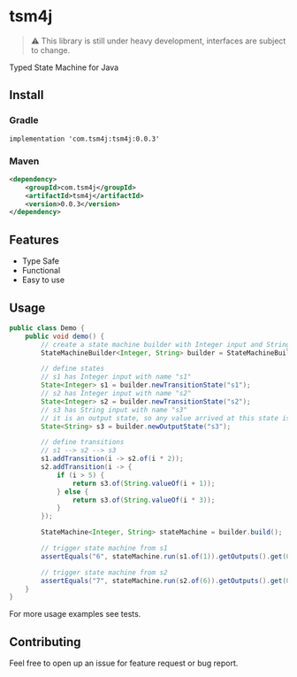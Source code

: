 # tsm4j
> :warning: This library is still under heavy development, interfaces are subject to change.

Typed State Machine for Java

## Install

### Gradle
```
implementation 'com.tsm4j:tsm4j:0.0.3'
```

### Maven
```xml
<dependency>
    <groupId>com.tsm4j</groupId>
    <artifactId>tsm4j</artifactId>
    <version>0.0.3</version>
</dependency>
```

## Features
- Type Safe
- Functional
- Easy to use

## Usage

```java
public class Demo {
    public void demo() {
        // create a state machine builder with Integer input and String output named demo
        StateMachineBuilder<Integer, String> builder = StateMachineBuilder.create("demo");

        // define states
        // s1 has Integer input with name "s1"
        State<Integer> s1 = builder.newTransitionState("s1");
        // s2 has Integer input with name "s2"
        State<Integer> s2 = builder.newTransitionState("s2");
        // s3 has String input with name "s3"
        // it is an output state, so any value arrived at this state is considered as an output
        State<String> s3 = builder.newOutputState("s3");

        // define transitions
        // s1 --> s2 --> s3
        s1.addTransition(i -> s2.of(i * 2));
        s2.addTransition(i -> {
            if (i > 5) {
                return s3.of(String.valueOf(i + 1));
            } else {
                return s3.of(String.valueOf(i * 3));
            }
        });

        StateMachine<Integer, String> stateMachine = builder.build();

        // trigger state machine from s1
        assertEquals("6", stateMachine.run(s1.of(1)).getOutputs().get(0));  // 1 * 2 * 3 = 6

        // trigger state machine from s2
        assertEquals("7", stateMachine.run(s2.of(6)).getOutputs().get(0));  // 6 + 1 = 7
    }
}
```

For more usage examples see tests.

## Contributing
Feel free to open up an issue for feature request or bug report.